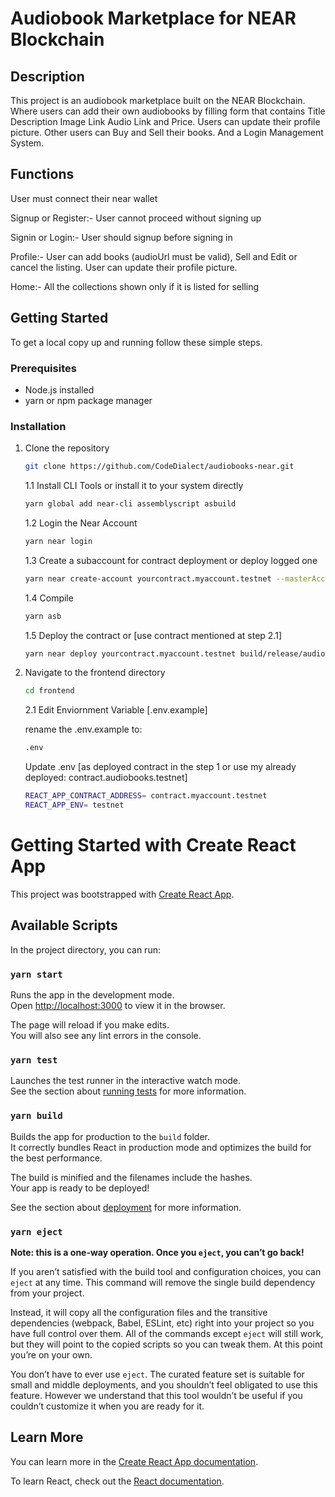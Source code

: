 # Audiobook Marketplace for NEAR Blockchain

## Description
This project is an audiobook marketplace built on the NEAR Blockchain. Where users can add their own audiobooks by filling form that contains Title Description Image Link Audio Link and Price. Users can update their profile picture. Other users can Buy and Sell their books. And a Login Management System. 

## Functions
User must connect their near wallet

Signup or Register:- 
User cannot proceed without signing up

Signin or Login:-
User should signup before signing in

Profile:-
User can add books (audioUrl must be valid), Sell and Edit or cancel the listing.
User can update their profile picture.

Home:-
All the collections shown only if it is listed for selling

## Getting Started
To get a local copy up and running follow these simple steps.

### Prerequisites
- Node.js installed
- yarn or npm package manager

### Installation
1. Clone the repository
   ```sh
   git clone https://github.com/CodeDialect/audiobooks-near.git
   ```
   
   1.1 Install CLI Tools or install it to your system directly
      ```bash
      yarn global add near-cli assemblyscript asbuild
      ```
   1.2 Login the Near Account
      ```bash
      yarn near login
      ```
   1.3 Create a subaccount for contract deployment or deploy logged one
      ```bash
      yarn near create-account yourcontract.myaccount.testnet --masterAccount myaccount.testnet --initialBalance 5
      ```
   1.4 Compile
      ```bash
      yarn asb
      ```
   1.5 Deploy the contract or [use contract mentioned at step 2.1]
      ```bash
      yarn near deploy yourcontract.myaccount.testnet build/release/audiobooks.wasm
      ```
2. Navigate to the frontend directory
    ```bash
   cd frontend
     ```
   2.1 Edit Enviornment Variable [.env.example]
    
   rename the .env.example to: 
   ```bash 
   .env 
   ```
   Update .env [as deployed contract in the step 1 or use my already deployed: contract.audiobooks.testnet]
   ```bash 
   REACT_APP_CONTRACT_ADDRESS= contract.myaccount.testnet 
   REACT_APP_ENV= testnet
   ```

# Getting Started with Create React App

This project was bootstrapped with [Create React App](https://github.com/facebook/create-react-app).

## Available Scripts

In the project directory, you can run:

### `yarn start`

Runs the app in the development mode.\
Open [http://localhost:3000](http://localhost:3000) to view it in the browser.

The page will reload if you make edits.\
You will also see any lint errors in the console.

### `yarn test`

Launches the test runner in the interactive watch mode.\
See the section about [running tests](https://facebook.github.io/create-react-app/docs/running-tests) for more information.

### `yarn build`

Builds the app for production to the `build` folder.\
It correctly bundles React in production mode and optimizes the build for the best performance.

The build is minified and the filenames include the hashes.\
Your app is ready to be deployed!

See the section about [deployment](https://facebook.github.io/create-react-app/docs/deployment) for more information.

### `yarn eject`

**Note: this is a one-way operation. Once you `eject`, you can’t go back!**

If you aren’t satisfied with the build tool and configuration choices, you can `eject` at any time. This command will remove the single build dependency from your project.

Instead, it will copy all the configuration files and the transitive dependencies (webpack, Babel, ESLint, etc) right into your project so you have full control over them. All of the commands except `eject` will still work, but they will point to the copied scripts so you can tweak them. At this point you’re on your own.

You don’t have to ever use `eject`. The curated feature set is suitable for small and middle deployments, and you shouldn’t feel obligated to use this feature. However we understand that this tool wouldn’t be useful if you couldn’t customize it when you are ready for it.

## Learn More

You can learn more in the [Create React App documentation](https://facebook.github.io/create-react-app/docs/getting-started).

To learn React, check out the [React documentation](https://reactjs.org/).
